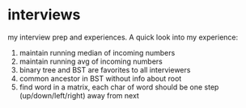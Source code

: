 # interviews
my interview prep and experiences. A quick look into my experience:
1. maintain running median of incoming numbers
2. maintain running avg of incoming numbers 
3. binary tree and BST are favorites to all interviewers
4. common ancestor in BST without info about root
5. find word in a matrix, each char of word should be one step (up/down/left/right) away from next
